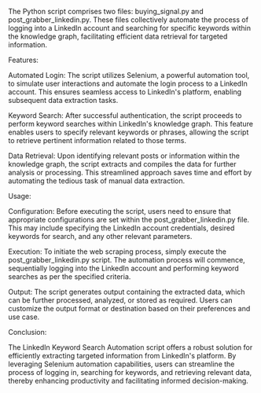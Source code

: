 The Python script comprises two files: buying_signal.py and post_grabber_linkedin.py. These files collectively automate the process of logging into a LinkedIn account and searching for specific keywords within the knowledge graph, facilitating efficient data retrieval for targeted information.

Features:

Automated Login: The script utilizes Selenium, a powerful automation tool, to simulate user interactions and automate the login process to a LinkedIn account. This ensures seamless access to LinkedIn's platform, enabling subsequent data extraction tasks.

Keyword Search: After successful authentication, the script proceeds to perform keyword searches within LinkedIn's knowledge graph. This feature enables users to specify relevant keywords or phrases, allowing the script to retrieve pertinent information related to those terms.

Data Retrieval: Upon identifying relevant posts or information within the knowledge graph, the script extracts and compiles the data for further analysis or processing. This streamlined approach saves time and effort by automating the tedious task of manual data extraction.

Usage:

Configuration: Before executing the script, users need to ensure that appropriate configurations are set within the post_grabber_linkedin.py file. This may include specifying the LinkedIn account credentials, desired keywords for search, and any other relevant parameters.

Execution: To initiate the web scraping process, simply execute the post_grabber_linkedin.py script. The automation process will commence, sequentially logging into the LinkedIn account and performing keyword searches as per the specified criteria.

Output: The script generates output containing the extracted data, which can be further processed, analyzed, or stored as required. Users can customize the output format or destination based on their preferences and use case.

Conclusion:

The LinkedIn Keyword Search Automation script offers a robust solution for efficiently extracting targeted information from LinkedIn's platform. By leveraging Selenium automation capabilities, users can streamline the process of logging in, searching for keywords, and retrieving relevant data, thereby enhancing productivity and facilitating informed decision-making.

